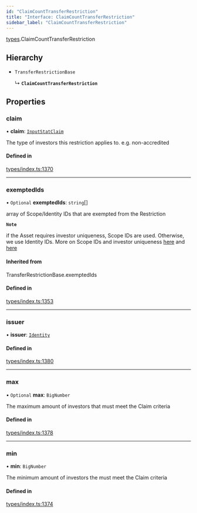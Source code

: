```yaml
---
id: "ClaimCountTransferRestriction"
title: "Interface: ClaimCountTransferRestriction"
sidebar_label: "ClaimCountTransferRestriction"
---
```


[types](../../../modules/Types/Types.md).ClaimCountTransferRestriction

## Hierarchy

- `TransferRestrictionBase`

  ↳ **`ClaimCountTransferRestriction`**

## Properties

### claim

• **claim**: [`InputStatClaim`](../../../modules/Types/Types.md#inputstatclaim)

The type of investors this restriction applies to. e.g. non-accredited

#### Defined in

[types/index.ts:1370](https://github.com/PolymeshAssociation/polymesh-sdk/blob/720afb69c/src/types/index.ts#L1370)

___

### exemptedIds

• `Optional` **exemptedIds**: `string`[]

array of Scope/Identity IDs that are exempted from the Restriction

**`Note`**

 if the Asset requires investor uniqueness, Scope IDs are used. Otherwise, we use Identity IDs. More on Scope IDs and investor uniqueness
  [here](https://developers.polymesh.network/introduction/identity#polymesh-unique-identity-system-puis) and
  [here](https://developers.polymesh.network/polymesh-docs/primitives/confidential-identity)

#### Inherited from

TransferRestrictionBase.exemptedIds

#### Defined in

[types/index.ts:1353](https://github.com/PolymeshAssociation/polymesh-sdk/blob/720afb69c/src/types/index.ts#L1353)

___

### issuer

• **issuer**: [`Identity`](../../../classes/API/Entities/Identity/Identity.md)

#### Defined in

[types/index.ts:1380](https://github.com/PolymeshAssociation/polymesh-sdk/blob/720afb69c/src/types/index.ts#L1380)

___

### max

• `Optional` **max**: `BigNumber`

The maximum amount of investors that must meet the Claim criteria

#### Defined in

[types/index.ts:1378](https://github.com/PolymeshAssociation/polymesh-sdk/blob/720afb69c/src/types/index.ts#L1378)

___

### min

• **min**: `BigNumber`

The minimum amount of investors the must meet the Claim criteria

#### Defined in

[types/index.ts:1374](https://github.com/PolymeshAssociation/polymesh-sdk/blob/720afb69c/src/types/index.ts#L1374)
